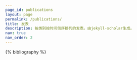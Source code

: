 ```yaml
---
page_id: publications
layout: page
permalink: /publications/
title: 发表
description: 按类别按时间倒序排列的发表。由jekyll-scholar生成。
nav: true
nav_order: 2
---
```


<!-- _pages/publications.md -->
<div class="publications">

{% bibliography %}

</div>
